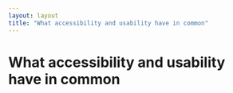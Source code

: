 ```yaml
---
layout: layout
title: "What accessibility and usability have in common"
---
```


# What accessibility and usability have in common

